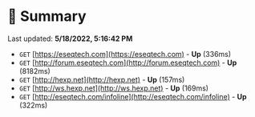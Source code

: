 # 📖 Summary
Last updated: **5/18/2022, 5:16:42 PM**

- `GET` [https://eseqtech.com](https://eseqtech.com) - **Up** (336ms)
- `GET` [http://forum.eseqtech.com](http://forum.eseqtech.com) - **Up** (8182ms)
- `GET` [http://hexp.net](http://hexp.net) - **Up** (157ms)
- `GET` [http://ws.hexp.net](http://ws.hexp.net) - **Up** (169ms)
- `GET` [http://eseqtech.com/infoline](http://eseqtech.com/infoline) - **Up** (322ms)
